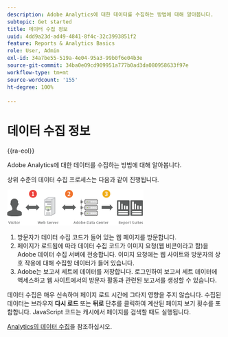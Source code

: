 ```yaml
---
description: Adobe Analytics에 대한 데이터를 수집하는 방법에 대해 알아봅니다.
subtopic: Get started
title: 데이터 수집 정보
uuid: 4dd9a23d-ad49-4841-8f4c-32c3993851f2
feature: Reports & Analytics Basics
role: User, Admin
exl-id: 34a7be55-519a-4e04-95a3-99b0f6e04b3e
source-git-commit: 34ba0e09cd909951a777b0ad3da080958633f97e
workflow-type: tm+mt
source-wordcount: '155'
ht-degree: 100%

---
```


# 데이터 수집 정보

{{ra-eol}}

Adobe Analytics에 대한 데이터를 수집하는 방법에 대해 알아봅니다.

상위 수준의 데이터 수집 프로세스는 다음과 같이 진행됩니다.

![](assets/data_collection.png)

1. 방문자가 데이터 수집 코드가 들어 있는 웹 페이지를 방문합니다.
1. 페이지가 로드됨에 따라 데이터 수집 코드가 이미지 요청(웹 비콘이라고 함)을 Adobe 데이터 수집 서버에 전송합니다. 이미지 요청에는 웹 사이트와 방문자의 상호 작용에 대해 수집할 데이터가 들어 있습니다.
1. Adobe는 보고서 세트에 데이터를 저장합니다. 로그인하여 보고서 세트 데이터에 액세스하고 웹 사이트에서의 방문자 활동과 관련된 보고서를 생성할 수 있습니다.

데이터 수집은 매우 신속하며 페이지 로드 시간에 그다지 영향을 주지 않습니다. 수집된 데이터는 브라우저 **다시 로드** 또는 **뒤로** 단추를 클릭하여 계산된 페이지 보기 횟수를 포함합니다. JavaScript 코드는 캐시에서 페이지를 검색할 때도 실행됩니다.

[Analytics의 데이터 수집](/help/import/home.md)을 참조하십시오.
